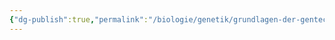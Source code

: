 ```yaml
---
{"dg-publish":true,"permalink":"/biologie/genetik/grundlagen-der-gentechnik/gentechnik-in-der-medizin/"}
---
```

